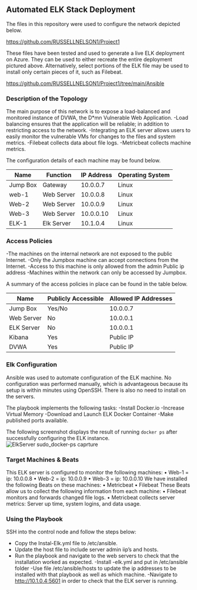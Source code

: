 ## Automated ELK Stack Deployment

The files in this repository were used to configure the network depicted below.

https://github.com/RUSSELLNELSON1/Project1

These files have been tested and used to generate a live ELK deployment on Azure. They can be used to either recreate the entire deployment pictured above. Alternatively, select portions of the ELK file may be used to install only certain pieces of it, such as Filebeat.

https://github.com/RUSSELLNELSON1/Project1/tree/main/Ansible

### Description of the Topology

The main purpose of this network is to expose a load-balanced and monitored instance of DVWA, the D*mn Vulnerable Web Application.
-Load balancing ensures that the application will be reliable; in addition to restricting access to the network.
-Integrating an ELK server allows users to easily monitor the vulnerable VMs for changes to the files and system metrics.
-Filebeat collects data about file logs.
-Metricbeat collects machine metrics.

The configuration details of each machine may be found below.

| Name       | Function    | IP Address  | Operating System |
|--------------|---------------|----------------|-------------------------|
| Jump Box | Gateway    | 10.0.0.7      |            Linux            |
| web-1       |Web Server| 10.0.0.8      |            Linux            |
| Web-2      |Web Server| 10.0.0.9      |             Linux           |
| Web-3      |Web Server| 10.0.0.10    |            Linux            |
| ELK-1        |Elk Server    | 10.1.0.4      |            Linux            |

### Access Policies

-The machines on the internal network are not exposed to the public Internet. 
-Only the Jumpbox machine can accept connections from the Internet. 
-Access to this machine is only allowed from the admin Public ip address
-Machines within the network can only be accessed by Jumpbox.


A summary of the access policies in place can be found in the table below.

| Name     | Publicly Accessible | Allowed IP Addresses |
|----------------|---------------------|----------------------|
| Jump Box    | Yes/No              | 10.0.0.7              |
| Web Server| No                      | 10.0.0.1              |
| ELK Server  | No                      | 10.0.0.1              |
| Kibana         | Yes                     | Public IP             |
| DVWA         | Yes                     | Public IP              |

### Elk Configuration

Ansible was used to automate configuration of the ELK machine. No configuration was performed manually, which is advantageous because its setup is within minutes using OpenSSH. There is also no need to install on the servers.  

The playbook implements the following tasks:
-Install Docker.io
-Increase Virtual Memory
-Download and Launch ELK Docker Container
-Make published ports available. 

The following screenshot displays the result of running `docker ps` after successfully configuring the ELK instance.
![ElkServer sudo_docker-ps caprture](https://user-images.githubusercontent.com/67285616/101830451-c1547880-3af1-11eb-825a-8c06aff6f428.png)


### Target Machines & Beats
This ELK server is configured to monitor the following machines:
•	Web-1 = ip: 10.0.0.8
•	Web-2 = ip: 10.0.0.9
•	Web-3 = ip: 10.0.0.10
We have installed the following Beats on these machines:
•	Metricbeat
•	Filebeat
These Beats allow us to collect the following information from each machine:
•	Filebeat monitors and forwards changed file logs. 
•	Metricbeat collects server metrics: Server up time, system logins, and data usage. 
### Using the Playbook
SSH into the control node and follow the steps below:
- Copy the Instal-Elk.yml file to /etc/ansible.
- Update the host file to include server admin iip’s and hosts.
- Run the playbook and navigate to the web servers to check that the installation worked as expected.
-Install -elk.yml and put in /etc/ansible folder
-Use file /etc/ansible/hosts to update the ip addresses to be installed with that playbook as well as which machine. 
-Navigate to http://10.1.0.4:5601 in order to check that the ELK server is running.


